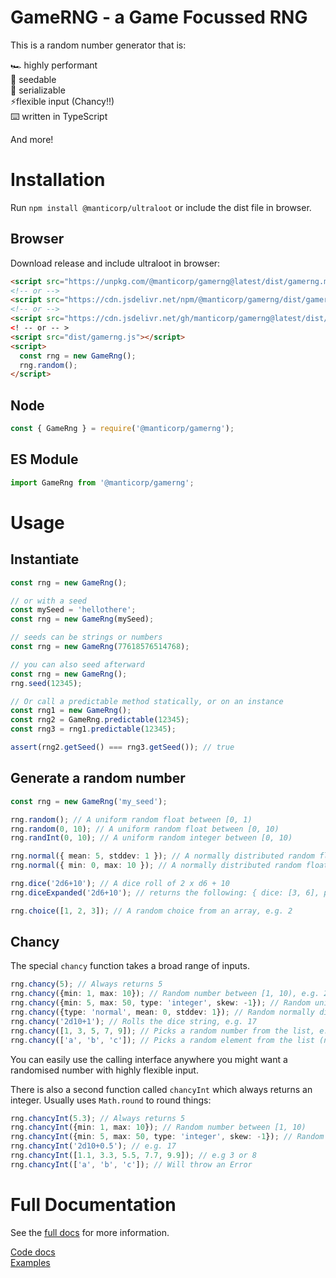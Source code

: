 # GameRNG - a Game Focussed RNG

This is a random number generator that is:

🏎️ highly performant  
🌱 seedable  
📅 serializable  
⚡flexible input (Chancy!!)  
⌨️ written in TypeScript

And more!

# Installation

Run ```npm install @manticorp/ultraloot``` or include the dist file in browser.

## Browser

Download release and include ultraloot in browser:

```html
<script src="https://unpkg.com/@manticorp/gamerng@latest/dist/gamerng.min.js"></script>
<!-- or -->
<script src="https://cdn.jsdelivr.net/npm/@manticorp/gamerng/dist/gamerng.min.js"></script>
<!-- or -->
<script src="https://cdn.jsdelivr.net/gh/manticorp/gamerng@latest/dist/gamerng.min.js"></script>
<! -- or -- >
<script src="dist/gamerng.js"></script>
<script>
  const rng = new GameRng();
  rng.random();
</script>
```

## Node

```ts
const { GameRng } = require('@manticorp/gamerng');
```

## ES Module

```ts
import GameRng from '@manticorp/gamerng';
```

# Usage

## Instantiate

```ts
const rng = new GameRng();

// or with a seed
const mySeed = 'hellothere';
const rng = new GameRng(mySeed);

// seeds can be strings or numbers
const rng = new GameRng(77618576514768);

// you can also seed afterward
const rng = new GameRng();
rng.seed(12345);

// Or call a predictable method statically, or on an instance
const rng1 = new GameRng();
const rng2 = GameRng.predictable(12345);
const rng3 = rng1.predictable(12345);

assert(rng2.getSeed() === rng3.getSeed()); // true
```

## Generate a random number

```ts
const rng = new GameRng('my_seed');

rng.random(); // A uniform random float between [0, 1)
rng.random(0, 10); // A uniform random float between [0, 10)
rng.randInt(0, 10); // A uniform random integer between [0, 10)

rng.normal({ mean: 5, stddev: 1 }); // A normally distributed random float with a mean of 5 and a standard deviation of 1
rng.normal({ min: 0, max: 10 }); // A normally distributed random float with a minimum value of 0 and a maximum value of 10

rng.dice('2d6+10'); // A dice roll of 2 x d6 + 10
rng.diceExpanded('2d6+10'); // returns the following: { dice: [3, 6], plus: 10, total: 19 }

rng.choice([1, 2, 3]); // A random choice from an array, e.g. 2
```

## Chancy

The special ```chancy``` function takes a broad range of inputs.

```ts
rng.chancy(5); // Always returns 5
rng.chancy({min: 1, max: 10}); // Random number between [1, 10), e.g. 2.71828
rng.chancy({min: 5, max: 50, type: 'integer', skew: -1}); // Random uniform integer between [5, 50] with a skew to the left / lower numbers, e.g. 10
rng.chancy({type: 'normal', mean: 0, stddev: 1}); // Random normally distributed integer around 0 with a stddev of 1
rng.chancy('2d10+1'); // Rolls the dice string, e.g. 17
rng.chancy([1, 3, 5, 7, 9]); // Picks a random number from the list, e.g. 5
rng.chancy(['a', 'b', 'c']); // Picks a random element from the list (note: this is the only way chancy will not return a number...), e.g. 'a'
```

You can easily use the calling interface anywhere you might want a randomised number with highly flexible input.

There is also a second function called ```chancyInt``` which always returns an integer. Usually uses ```Math.round``` to round things:

```ts
rng.chancyInt(5.3); // Always returns 5
rng.chancyInt({min: 1, max: 10}); // Random number between [1, 10)
rng.chancyInt({min: 5, max: 50, type: 'integer', skew: -1}); // Random uniform integer between [5, 50] with a skew to the left / lower numbers
rng.chancyInt('2d10+0.5'); // e.g. 17
rng.chancyInt([1.1, 3.3, 5.5, 7.7, 9.9]); // e.g 3 or 8
rng.chancyInt(['a', 'b', 'c']); // Will throw an Error
```

# Full Documentation

See the [full docs](https://manticorp.github.io/gamerng) for more information.

[Code docs](https://manticorp.github.io/gamerng/code)    
[Examples](https://manticorp.github.io/gamerng/examples)
